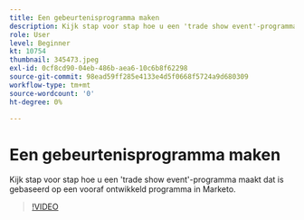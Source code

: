 ```yaml
---
title: Een gebeurtenisprogramma maken
description: Kijk stap voor stap hoe u een 'trade show event'-programma maakt dat is gebaseerd op een vooraf ontwikkeld programma in Marketo.
role: User
level: Beginner
kt: 10754
thumbnail: 345473.jpeg
exl-id: 0cf8cd90-04eb-486b-aea6-10c6b8f62298
source-git-commit: 98ead59ff285e4133e4d5f0668f5724a9d680309
workflow-type: tm+mt
source-wordcount: '0'
ht-degree: 0%

---
```


# Een gebeurtenisprogramma maken

Kijk stap voor stap hoe u een &#39;trade show event&#39;-programma maakt dat is gebaseerd op een vooraf ontwikkeld programma in Marketo.

>[!VIDEO](https://video.tv.adobe.com/v/345473/?quality=12&learn=on)
